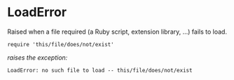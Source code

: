 # LoadError

Raised when a file required (a Ruby script, extension library, ...) fails to
load.

    require 'this/file/does/not/exist'

*raises the exception:*

    LoadError: no such file to load -- this/file/does/not/exist
